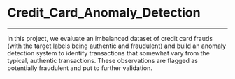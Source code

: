 # Credit_Card_Anomaly_Detection
---
In this project, we evaluate an imbalanced dataset of credit card frauds (with the target labels being authentic and fraudulent) and build an anomaly detection system to identify transactions that somewhat vary from the typical, authentic transactions. These observations are flagged as potentially fraudulent and put to further validation.
